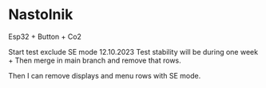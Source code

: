 # Nastolnik
Esp32 + Button + Co2

Start test exclude SE mode 12.10.2023
Test stability will be during one week +
Then merge in main branch and remove that rows.

Then I can remove displays and menu rows with SE mode.